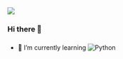 <!-- 
github 블로그는 html 또는 markdown 언어로 작성할 수 있다. 하나의 언어로만 써도 되고, 둘 다 함께 써도 된다.
지금 학교에서 프론트엔드 강의를 통해 html, css를 배우고 있으니 나는 html로 적을 것이다. -->
<img src="https://capsule-render.vercel.app/api?type=wave&color=auto&height=300&section=header&text=%20render&fontSize=90" />

### Hi there 👋

### 
- 🌱 I’m currently learning ![Python](https://img.shields.io/badge/python-3670A0?style=for-the-badge&logo=python&logoColor=ffdd54)







<!--
**eunnyoung/eunnyoung** is a ✨ _special_ ✨ repository because its `README.md` (this file) appears on your GitHub profile.

Here are some ideas to get you started:

- 🔭 I’m currently working on ...
- 🌱 I’m currently learning 
- 👯 I’m looking to collaborate on ...
- 🤔 I’m looking for help with ...
- 💬 Ask me about ...
- 📫 How to reach me: ...
- 😄 Pronouns: ...
- ⚡ Fun fact: ...
-->
